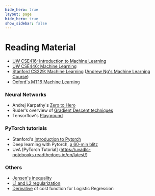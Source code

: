 ```yaml
---
hide_hero: true
layout: page
hide_hero: true
show_sidebar: false
---
```


# Reading Material

* [UW CSE416: Introduction to Machine Learning](https://courses.cs.washington.edu/courses/cse416/)<br>
* [UW CSE446: Machine Learning](https://courses.cs.washington.edu/courses/cse446/)<br>
* [Stanford CS229: Machine Learning](https://cs229.stanford.edu/) ([Andrew Ng's Machine Learning Course](https://www.youtube.com/playlist?list=PLLssT5z_DsK-h9vYZkQkYNWcItqhlRJLN))
* [Oxford's MT16 Machine Learning](https://www.cs.ox.ac.uk/people/varun.kanade/teaching/ML-MT2016/lectures/)


### Neural Networks 

* Andrej Karpathy's [Zero to Hero](https://www.youtube.com/playlist?list=PLAqhIrjkxbuWI23v9cThsA9GvCAUhRvKZ)
* Ruder's overview of [Gradient Descent techniques](https://ruder.io/optimizing-gradient-descent/)
* Tensorflow's [Playground](https://playground.tensorflow.org/)

### PyTorch tutorials
* Stanford's [Introduction to Pytorch](https://cs230.stanford.edu/blog/pytorch/)
* Deep learning with Pytorch, [a 60-min blitz](https://pytorch.org/tutorials/beginner/deep_learning_60min_blitz.html)
* UvA [PyTorch Tutorial] (https://uvadlc-notebooks.readthedocs.io/en/latest/)


### Others

* [Jensen's inequality](https://www.youtube.com/watch?v=u0_X2hX6DWE)
* [L1 and L2 regularization](https://towardsdatascience.com/visualizing-regularization-and-the-l1-and-l2-norms-d962aa769932)
* [Derivative](https://stats.stackexchange.com/questions/278771/how-is-the-cost-function-from-logistic-regression-differentiated) of cost function for Logistic Regression

